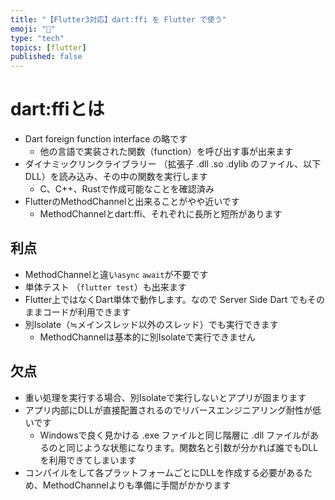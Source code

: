 ```yaml
---
title: "【Flutter3対応】dart:ffi を Flutter で使う"
emoji: "🎯"
type: "tech"
topics: [flutter]
published: false
---
```


# dart:ffiとは
* Dart foreign function interface の略です
  * 他の言語で実装された関数（function）を呼び出す事が出来ます
* ダイナミックリンクライブラリー （拡張子 .dll .so .dylib のファイル、以下DLL）を読み込み、その中の関数を実行します
  * C、C++、Rustで作成可能なことを確認済み
* FlutterのMethodChannelと出来ることがやや近いです
  * MethodChannelとdart:ffi、それぞれに長所と短所があります

## 利点
* MethodChannelと違い`async` `await`が不要です
* 単体テスト （`flutter test`）も出来ます
* Flutter上ではなくDart単体で動作します。なので Server Side Dart でもそのままコードが利用できます
* 別Isolate（≒メインスレッド以外のスレッド）でも実行できます
    * MethodChannelは基本的に別Isolateで実行できません

## 欠点
* 重い処理を実行する場合、別Isolateで実行しないとアプリが固まります
* アプリ内部にDLLが直接配置されるのでリバースエンジニアリング耐性が低いです
  * Windowsで良く見かける .exe ファイルと同じ階層に .dll ファイルがあるのと同じような状態になります。関数名と引数が分かれば誰でもDLLを利用できてしまいます
* コンパイルをして各プラットフォームごとにDLLを作成する必要があるため、MethodChannelよりも準備に手間がかかります
